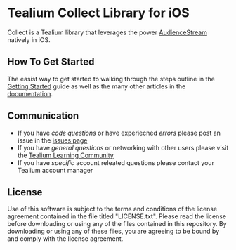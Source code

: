# Tealium Collect Library for iOS

Collect is a Tealium library that leverages the power [AudienceStream](http://tealium.com/products/audiencestream/) natively in iOS.

## How To Get Started

The easist way to get started to walking through the steps outline in the [Getting Started](http://tealium.github.io/collect-ios/getting-started.html) guide as well as the many other articles in the [documentation](http://tealium.github.io/collect-ios).

## Communication

* If you have *code questions* or have experiecned *errors* please post an issue in the [issues page](../../issues)
* If you have *general questions* or networking with other users please visit the [Tealium Learning Community](https://community.tealiumiq.com)
* If you have *specific* account releated questions please contact your Tealium account manager

## License

Use of this software is subject to the terms and conditions of the license agreement contained in the file titled "LICENSE.txt".  Please read the license before downloading or using any of the files contained in this repository. By downloading or using any of these files, you are agreeing to be bound by and comply with the license agreement.
